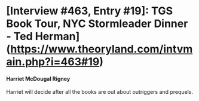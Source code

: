 # [Interview #463, Entry #19]: TGS Book Tour, NYC Stormleader Dinner - Ted Herman](https://www.theoryland.com/intvmain.php?i=463#19)

#### Harriet McDougal Rigney

Harriet will decide after all the books are out about outriggers and prequels.

